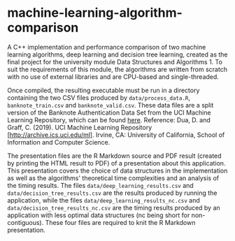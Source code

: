 # machine-learning-algorithm-comparison
A C++ implementation and performance comparison of two machine learning algorithms, deep learning and decision tree learning, created as the final project for the university module Data Structures and Algorithms 1. To suit the requirements of this module, the algorithms are written from scratch with no use of external libraries and are CPU-based and single-threaded.

Once compiled, the resulting executable must be run in a directory containing the two CSV files produced by `data/process_data.R`, `banknote_train.csv` and `banknote_valid.csv`. These data files are a split version of the Banknote Authentication Data Set from the UCI Machine Learning Repository, which can be found [here](https://archive.ics.uci.edu/ml/datasets/banknote+authentication). Reference: Dua, D. and Graff, C. (2019). UCI Machine Learning Repository [http://archive.ics.uci.edu/ml]. Irvine, CA: University of California, School of Information and Computer Science.

The presentation files are the R Markdown source and PDF result (created by printing the HTML result to PDF) of a presentation about this application. This presentation covers the choice of data structures in the implementation as well as the algorithms' theoretical time complexities and an analysis of the timing results. The files `data/deep_learning_results.csv` and `data/decision_tree_results.csv` are the results produced by running the application, while the files `data/deep_learning_results_nc.csv` and `data/decision_tree_results_nc.csv` are the timing results produced by an application with less optimal data structures (nc being short for non-contiguous). These four files are required to knit the R Markdown presentation.
